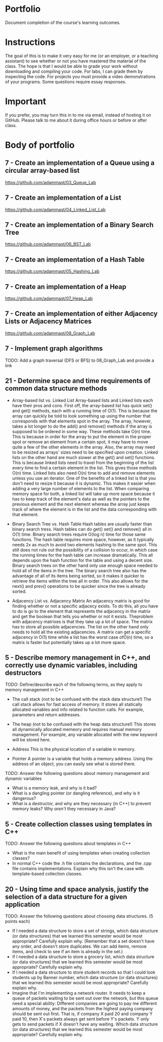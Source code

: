 Portfolio
=========
Document completion of the course's learning outcomes.

Instructions
====
The goal of this is to make it very easy for me (or an employer, or a teaching assistant) to see whether or not you have mastered the material of the class. The hope is that I would be able to grade your work without downloading and compiling your code. For labs, I can grade them by inspecting the code. For projects you must provide a video demonstrations of your programs. Some questions require essay responses.

Important
=========
If you prefer, you may turn this in to me via email, instead of hosting it on GitHub. Please talk to me about it during office hours or before or after class.

Body of portfolio
====

7 - Create an implementation of a Queue using a circular array-based list
----
https://github.com/adammast/03_Queue_Lab

7 - Create an implementation of a List
----
https://github.com/adammast/04_Linked_List_Lab

7 - Create an implementation of a Binary Search Tree
----
https://github.com/adammast/06_BST_Lab

7 - Create an implementation of a Hash Table
----
https://github.com/adammast/05_Hashing_Lab

7 - Create an implementation of a Heap
----
https://github.com/adammast/07_Heap_Lab

7 - Create an implementation of either Adjacency Lists or Adjacency Matrices
----
https://github.com/adammast/08_Graph_Lab

7 - Implement graph algorithms
----
TODO: Add a graph traversal (DFS or BFS) to 08_Graph_Lab and provide a link

21 - Determine space and time requirements of common data structure methods
-----

* Array-based list vs. Linked List
	Array-based lists and Linked lists each have their pros and cons. First off, the array-based list has quick set() and get()
	methods, each with a running time of O(1). This is because the array can quickly be told to look something up using the
	number that corresponds with that elements spot in the array. The array, however, takes a lot longer to do the add() and 
	remove() methods if the array is supposed to be ordered in some way. These methods take O(n) time. This is because in order
	for the array to put the element in the proper spot or remove an element from a certain spot, it may have to move quite a 
	few of the other elements in the array. Also, the array may need to be resized as arrays' sizes need to be specified upon
	creation. Linked lists on the other hand are much slower at the get() and set() functions. This is because linked lists
	need to travel from the beginning of the list every time to find a certain element in the list. This gives those methods
	O(n) time. Linked lists also need O(n) time to add and remove elements unless you use an iterator. One of the benefits of
	a linked list is that you don't need to resize it because it is dynamic. This makes it easier when adding a very large number
	of elements to the list. When comparing memory space for both, a linked list will take up more space because it has to keep
	track of the element's data as well as the pointers to the previous element and the next element whereas the array just keeps
	track of where the element is in the list and the data corresponding with that element.


* Binary Search Tree vs. Hash Table
	Hash tables are usually faster than binary search tress. Hash tables can do get() set() and remove() all in O(1) time. Binary
	search trees require O(log n) time for those same functions. The hash table requires more space, however, as it typically needs
	2x as much to avoid two elements hashing to the same spot. This still does not rule out the possibility of a collision to occur,
	in which case the running times for the hash table can increase dramatically. This all depends upon the hash function for the
	table and using a decent size. Binary search trees on the other hand only use enough space needed to hold all of the items in
	the tree. The binary search tree also has the advantage of all of its items being sorted, so it makes it quicker to retrieve
	the items within the tree all in order. This also allows for the next() and prev() operations to be quicker since the tree
	is already sorted.

* Adjacency List vs. Adjacency Matrix
	An adjacency matrix is good for finding whether or not a specific adjacecy exists. To do this, all you have to do is go to
	the element that represents the adjacency in the matrix and get the boolean that tells you whether or not it exists. Theproblem
	with adjacency matrixes is that they take up a lot of space. The matrix has to store all possible adjacencies. The list on the
	other hand only needs to hold all the existing adjacencies. A matrix can get a specific adjacency in O(1) time while a list has
	the worst case ofO(n) time, so a matrix is faster but potentially takes up a lot more space.


5 - Describe memory management in C++, and correctly use dynamic variables, including destructors
----
TODO: Define/describe each of the following terms, as they apply to memory management in C++

* The call stack (not to be confused with the stack data structure!)
	The call stack allows for fast access of memory. It stores all statically allocated variables and info related to function calls.
	For example,  parameters and return addresses.

* The heap (not to be confused with the heap data structure!)
	This stores all dynamically allocated memeory and requires manual memory management. For example, any variable allocated with
	the new keyword will be stored here.

* Address
	This is the physical location of a variable in memory.

* Pointer
	A pointer is a variable that holds a memory address. Using the address of an object, you can easily see what is stored there.

TODO: Answer the following questions about memory management and dynamic variables

* What is a memory leak, and why is it bad?
* What is a dangling pointer (or dangling reference), and why is it dangerous?
* What is a destructor, and why are they necessary (in C++) to prevent memory leaks? Why *aren't* they necessary in Java?

5 - Create collection classes using templates in C++
----
TODO: Answer the following questions about templates in C++

* What is the main benefit of using templates when creating collection classes?
* In normal C++ code the .h file contains the declarations, and the .cpp file contains implementations. Explain why this isn't the case with template-based collection classes.

20 - Using time and space analysis, justify the selection of a data structure for a given application
----
TODO: Answer the following questions about choosing data structures. (5 points each)

* If I needed a data structure to store a set of strings, which data structure (or data structures) that we learned this semester would be most appropriate? Carefully explain why. (Remember that a set doesn't have any order, and doesn't store duplicates. We can add items, remove items, and check to see if an item is already in the set.)
* If I needed a data structure to store a grocery list, which data structure (or data structures) that we learned this semester would be most appropriate? Carefully explain why.
* If I needed a data structure to store student records so that I could look students up by Banner number, which data structure (or data structures) that we learned this semester would be most appropriate? Carefully explain why.
* Imagine that I'm implementing a network router. It needs to keep a queue of packets waiting to be sent out over the network, but this queue need a special ability: Different companies are going to pay me different amounts of money, and the packets from the highest paying company should be sent out first. That is, if company X paid 20 and company Y paid 10, then X's packets always get sent before Y's packets. Y only gets to send packets if X doesn't have any waiting. Which data structure (or data structures) that we learned this semester would be most appropriate? Carefully explain why.
